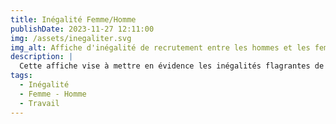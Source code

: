 ```yaml
---
title: Inégalité Femme/Homme
publishDate: 2023-11-27 12:11:00
img: /assets/inegaliter.svg
img_alt: Affiche d'inégalité de recrutement entre les hommes et les femmes.
description: |
  Cette affiche vise à mettre en évidence les inégalités flagrantes de recrutement entre hommes et femmes, soulignant l'importance cruciale de remédier aux disparités de genre dans le processus d'embauche.
tags:
  - Inégalité
  - Femme - Homme
  - Travail
---
```



